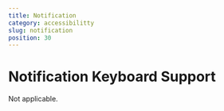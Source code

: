 ```yaml
---
title: Notification
category: accessibilitty
slug: notification
position: 30
---
```

# Notification Keyboard Support

Not applicable.
